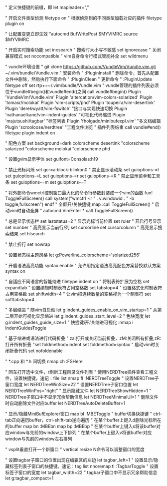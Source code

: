 " 定义快捷键的前缀，即<Leader>
let mapleader=","

" 开启文件类型侦测
filetype on
" 根据侦测到的不同类型加载对应的插件
filetype plugin on

" 让配置变更立即生效
"autocmd BufWritePost $MYVIMRC source $MYVIMRC

" 开启实时搜索功能
set incsearch
" 搜索时大小写不敏感
set ignorecase
" 关闭兼容模式
set nocompatible
" vim自身命令行模式智能补全
set wildmenu

" vundle环境设置
" git clone https://github.com/VundleVim/Vundle.vim.git ~/.vim/bundle/Vundle.vim
" 安装命令 
" :PluginInstall
" 删除命令，首先从配置文件中删除，然后执行下面命令
" :PluginClean
" 更新命令
" :PluginUpdate
filetype off
set rtp+=~/.vim/bundle/Vundle.vim
" vundle管理的插件列表必须位于vundle#begin()和vundle#end()之间
call vundle#begin()
Plugin 'VundleVim/Vundle.vim'
Plugin 'altercation/vim-colors-solarized'
Plugin 'tomasr/molokai'
Plugin 'vim-scripts/phd'
Plugin 'toupeira/vim-desertink'
Plugin 'derekwyatt/vim-fswitch' "接口与实现快速切换
Plugin 'nathanaelkane/vim-indent-guides' "可视化代码缩进
Plugin 'majutsushi/tagbar' "标签列表
Plugin 'fholgado/minibufexpl.vim' "多文档编辑
Plugin 'scrooloose/nerdtree' "工程文件浏览
" 插件列表结束
call vundle#end()
filetype plugin indent on

" 配色方案
set background=dark
colorscheme desertink
"colorscheme solarized
"colorscheme molokai
"colorscheme phd

" 设置gvim显示字体
set guifont=Consolas:h19

" 禁止光标闪烁
set gcr=a:block-blinkon0
" 禁止显示滚动条
set guioptions-=l
set guioptions-=L
set guioptions-=r
set guioptions-=R
" 禁止显示菜单和工具条
set guioptions-=m
set guioptions-=T

" 将外部命令wmctrl控制窗口最大化的命令行参数封装成一个vim的函数
fun! ToggleFullScreen()
    call system("wmctrl -ir " . v:windowid . " -b toggle,fullscreen")
endf
" 全屏开/关快捷键
map <silent> <F11> :call ToggleFullScreen()<CR>
" 启动vim时自动全屏
" autocmd VimEnter * call ToggleFullScreen()

" 总是显示状态栏
set laststatus=2
" 显示光标当前位置
set ruler
" 开启行号显示
set number
" 高亮显示当前行/列
set cursorline
set cursorcolumn
" 高亮显示搜索结果
set hlsearch

" 禁止折行
set nowrap

" 设置状态栏主题风格
let g:Powerline_colorscheme='solarized256'

" 开启语法高亮功能
syntax enable
" 允许用指定语法高亮配色方案替换默认方案
syntax on

" 自适应不同语言的智能缩进
filetype indent on
" 将制表符扩展为空格
set expandtab
" 设置编辑时制表符占用空格数
set tabstop=4
" 设置格式化时制表符占用空格数
set shiftwidth=4
" 让vim把连续数量的空格视为一个制表符
set softtabstop=4

" 多层缩进
" 随vim自启动
let g:indent_guides_enable_on_vim_startup=1
" 从第二层开始可视化显示缩进
let g:indent_guides_start_level=2
" 色块宽度
let g:indent_guides_guide_size=1
" 快捷键i开/关缩进可视化
:nmap <silent> <Leader>i <Plug>IndentGuidesToggle

" 基于缩进或语法进行代码折叠
" za:打开或关闭当前折叠，zM:关闭所有折叠,zR:打开所有折叠
"set foldmethod=indent
set foldmethod=syntax
" 启动vim时关闭折叠代码
set nofoldenable

" *.cpp 和 *.h 间切换
nmap <silent> <Leader>ch :FSHere<cr>

" 回车打开选中文件，r刷新工程目录文件列表
" 使用NERDTree插件查看工程文件，设置快捷键，速记：file list
nmap <Leader>fl :NERDTreeToggle<CR>
" 设置NERDTree子窗口宽度
let NERDTreeWinSize=22
" 设置NERDTree子窗口位置
let NERDTreeWinPos="right"
" 显示隐藏文件
let NERDTreeShowHidden=1
" NERDTree子窗口中不显示冗余帮助信息
let NERDTreeMinimalUI=1
" 删除文件时自动删除文件对应buffer
let NERDTreeAutoDeleteBuffer=1

" 显示/隐藏MiniBufExplorer窗口
map <Leader>bl :MBEToggle<CR>
" buffer切换快捷键
" ctrl-tab正向遍历buffer，ctrl-shift-tab逆向遍历
" 在某个buffer上键入d删除光标所在的buffer
map <Leader>bn :MBEbn<CR>
map <Leader>bp :MBEbp<CR>
" 在某个buffer上键入s将该buffer对应window与先前的window上下排列
" 在某个buffer上键入v将该buffer对应window与先前的window左右排列

" vsplit垂直打开一个新窗口
" vertical resize N命令可以调整窗口的宽度

" 设置tagbar子窗口的位置出现在编辑区的左边
let tagbar_left=1
" 设置显示/隐藏标签列表子窗口的快捷键。速记：tag list
nnoremap <Leader>tl :TagbarToggle<CR>
" 设置标签子窗口的宽度
let tagbar_width=22
" tagbar子窗口中不显示冗余帮助信息
let g:tagbar_compact=1
